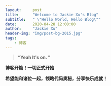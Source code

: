 ```yaml
---
layout:     post
title:      "Welcome to Jackie Xu's Blog"
subtitle:   " \"Hello World, Hello Blog\""
date:       2020-04-28 12:00:00
author:     "Jackie Xu"
header-img: "img/post-bg-2015.jpg"
tags:
    - 博客
---
```


> **“Yeah It's on. ”**


**博客开篇！一切正式开始**


**希望能和诸位一起，领略代码奥秘，分享快乐成就！**
